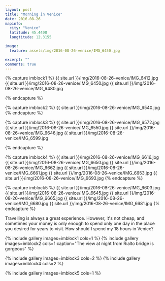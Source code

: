 ```yaml
---
layout: post
title: "Morning in Venice"
date: 2016-08-26
mapinfo:
  city: "Venice"
  latitude: 45.4408
  longtitude: 12.3155

image:
  feature: assets/img/2016-08-26-venice/IMG_6450.jpg

excerpt: ""
comments: true
---
```


{% capture imblock1 %}
	{{ site.url }}/img/2016-08-26-venice/IMG_6412.jpg
	{{ site.url }}/img/2016-08-26-venice/IMG_6450.jpg
	{{ site.url }}/img/2016-08-26-venice/IMG_6480.jpg

{% endcapture %}

{% capture imblock2 %}
	{{ site.url }}/img/2016-08-26-venice/IMG_6540.jpg
{% endcapture %}

{% capture imblock3 %}
	{{ site.url }}/img/2016-08-26-venice/IMG_6572.jpg
	{{ site.url }}/img/2016-08-26-venice/IMG_6550.jpg
	{{ site.url }}/img/2016-08-26-venice/IMG_6646.jpg
	{{ site.url }}/img/2016-08-26-venice/IMG_6599.jpg

{% endcapture %}


{% capture imblock4 %}
	{{ site.url }}/img/2016-08-26-venice/IMG_6616.jpg
	{{ site.url }}/img/2016-08-26-venice/IMG_6650.jpg
	{{ site.url }}/img/2016-08-26-venice/IMG_6662.jpg
	{{ site.url }}/img/2016-08-26-venice/IMG_6661.jpg
	{{ site.url }}/img/2016-08-26-venice/IMG_6653.jpg
	{{ site.url }}/img/2016-08-26-venice/IMG_6693.jpg
{% endcapture %}

{% capture imblock5 %}
	{{ site.url }}/img/2016-08-26-venice/IMG_6603.jpg
	{{ site.url }}/img/2016-08-26-venice/IMG_6645.jpg
	{{ site.url }}/img/2016-08-26-venice/IMG_6665.jpg
	{{ site.url }}/img/2016-08-26-venice/IMG_6680.jpg
	{{ site.url }}/img/2016-08-26-venice/IMG_6681.jpg
{% endcapture %}


Travelling is always a great experience. However, it's not cheap, and sometimes your money is only enough to spend only one day in the place you desired for years to visit. How should I spend my 18 hours in Venice? 


{% include gallery images=imblock1 cols=1 %}
{% include gallery images=imblock2 cols=1 caption="The view at night from Rialto bridge is gorgeous" %}

{% include gallery images=imblock3 cols=2 %}
{% include gallery images=imblock4 cols=2 %}

{% include gallery images=imblock5 cols=1 %}
